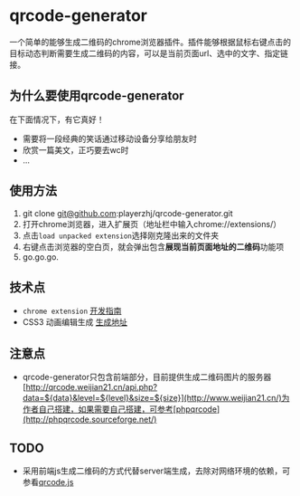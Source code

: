 # qrcode-generator

一个简单的能够生成二维码的chrome浏览器插件。插件能够根据鼠标右键点击的目标动态判断需要生成二维码的内容，可以是当前页面url、选中的文字、指定链接。

## 为什么要使用qrcode-generator

在下面情况下，有它真好！  

*  需要将一段经典的笑话通过移动设备分享给朋友时
*  欣赏一篇美文，正巧要去wc时
*  ...

## 使用方法

1. git clone git@github.com:playerzhj/qrcode-generator.git
2. 打开chrome浏览器，进入扩展页（地址栏中输入chrome://extensions/）
3. 点击`load unpacked extension`选择刚克隆出来的文件夹
4. 右键点击浏览器的空白页，就会弹出包含**展现当前页面地址的二维码**功能项
5. go.go.go.

## 技术点

* `chrome extension` [开发指南](https://developer.chrome.com/extensions/index)
* CSS3 动画编辑生成 [生成地址](http://ecd.tencent.com/css3/tools.html)

## 注意点

* qrcode-generator只包含前端部分，目前提供生成二维码图片的服务器  
[http://qrcode.weijian21.cn/api.php?data=${data}&level=${level}&size=${size}](http://www.weijian21.cn/)为作者自己搭建，如果需要自己搭建，可参考[phpqrcode](http://phpqrcode.sourceforge.net/)

## TODO

* 采用前端js生成二维码的方式代替server端生成，去除对网络环境的依赖，可参看[qrcode.js](http://davidshimjs.github.io/qrcodejs/)




